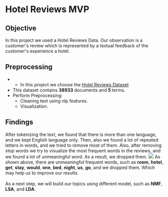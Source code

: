# Hotel Reviews MVP
## Objective
In this project we used a Hotel Reviews Data. Our observation is a customer's review which is represented by a textual feedback of the customer's experience a hotel.
## Preprocessing
- - In this project we choose the [Hotel Reviews Dataset](https://github.com/RaihanAk/Hotel-Review-Sentiment-Analysis_MachineLearning)
- This dataset contains **38933** documents and **5** terms.
- Perform Preprocessing: <br/>
  - Cleaning text using nlp features.
  - Visualization.
## Findings
After tokenizing the text, we found that there is more than one language, and we kept English language only. Then, also we found a lot of repeated letters in words, and we tried to remove most of them.
Also, after removing stop words we try to visualize the most frequent words in the reviews, and we found a lot of unmeaningful word. As a result, we dropped them.
<img src = 'https://github.com/emanalshehrii/Hotel_Reviews_NLP/blob/main/images/Count_freq.png' />
As shown above, there are unmeaningful frequent words, such as **room**, **hotel**, **get**, **stay**, **would**, **one**, **bed**, **night**, **us**, **go**, and we dropped them. Which may help us to improve our results.
<br/><br>
As a next step, we will build our topics using different model, such as **NMF**, **LSA**, and **LDA**.

